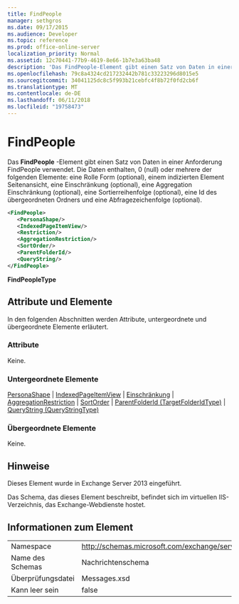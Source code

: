 ```yaml
---
title: FindPeople
manager: sethgros
ms.date: 09/17/2015
ms.audience: Developer
ms.topic: reference
ms.prod: office-online-server
localization_priority: Normal
ms.assetid: 12c70441-77b9-4619-8e66-1b7e3a63ba48
description: 'Das FindPeople-Element gibt einen Satz von Daten in einer Anforderung FindPeople verwendet. Die Daten enthalten, 0 (null) oder mehrere der folgenden Elemente: eine Rolle Form (optional), einem indizierten Element Seitenansicht, eine Einschränkung (optional), eine Aggregation Einschränkung (optional), eine Sortierreihenfolge (optional), eine Id des übergeordneten Ordners und eine Abfragezeichenfolge (optional).'
ms.openlocfilehash: 79c8a4324cd217232442b781c33223296d8015e5
ms.sourcegitcommit: 34041125dc8c5f993b21cebfc4f8b72f0fd2cb6f
ms.translationtype: MT
ms.contentlocale: de-DE
ms.lasthandoff: 06/11/2018
ms.locfileid: "19758473"
---
```

# <a name="findpeople"></a>FindPeople

Das **FindPeople** -Element gibt einen Satz von Daten in einer Anforderung FindPeople verwendet. Die Daten enthalten, 0 (null) oder mehrere der folgenden Elemente: eine Rolle Form (optional), einem indizierten Element Seitenansicht, eine Einschränkung (optional), eine Aggregation Einschränkung (optional), eine Sortierreihenfolge (optional), eine Id des übergeordneten Ordners und eine Abfragezeichenfolge (optional). 
  
```XML
<FindPeople>
   <PersonaShape/>
   <IndexedPageItemView/>
   <Restriction/>
   <AggregationRestriction/>
   <SortOrder/>
   <ParentFolderId/>
   <QueryString/>
</FindPeople>
```

 **FindPeopleType**
## <a name="attributes-and-elements"></a>Attribute und Elemente

In den folgenden Abschnitten werden Attribute, untergeordnete und übergeordnete Elemente erläutert.
  
### <a name="attributes"></a>Attribute

Keine.
  
### <a name="child-elements"></a>Untergeordnete Elemente

[PersonaShape](personashape.md) | [IndexedPageItemView](indexedpageitemview.md) | [Einschränkung](restriction.md) | [AggregationRestriction](aggregationrestriction.md) | [SortOrder](sortorder.md) | [ParentFolderId (TargetFolderIdType)](parentfolderid-targetfolderidtype.md)  |  [ QueryString (QueryStringType)](querystring-querystringtype.md)
  
### <a name="parent-elements"></a>Übergeordnete Elemente

Keine.
  
## <a name="remarks"></a>Hinweise

Dieses Element wurde in Exchange Server 2013 eingeführt.
  
Das Schema, das dieses Element beschreibt, befindet sich im virtuellen IIS-Verzeichnis, das Exchange-Webdienste hostet.
  
## <a name="element-information"></a>Informationen zum Element

|||
|:-----|:-----|
|Namespace  <br/> |http://schemas.microsoft.com/exchange/services/2006/messages  <br/> |
|Name des Schemas  <br/> |Nachrichtenschema  <br/> |
|Überprüfungsdatei  <br/> |Messages.xsd  <br/> |
|Kann leer sein  <br/> |false  <br/> |
   

